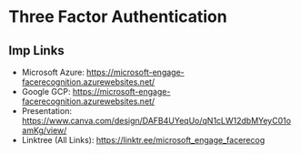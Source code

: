 # Three Factor Authentication
## Imp Links
- Microsoft Azure: https://microsoft-engage-facerecognition.azurewebsites.net/
- Google GCP: https://microsoft-engage-facerecognition.azurewebsites.net/
- Presentation: https://www.canva.com/design/DAFB4UYeqUo/qN1cLW12dbMYeyC01oamKg/view/
- Linktree (All Links): https://linktr.ee/microsoft_engage_facerecog
